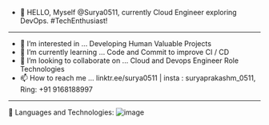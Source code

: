 - 👋 HELLO, Myself @Surya0511, currently Cloud Engineer exploring DevOps. #TechEnthusiast!

---------------------------------------------------------------------------------------------------
  
- 👀 I’m interested in ... Developing Human Valuable Projects     
- 🌱 I’m currently learning ... Code and Commit to improve CI / CD
- 💞️ I’m looking to collaborate on ... Cloud and Devops Engineer Role Technologies
- 📫 How to reach me ... linktr.ee/surya0511 | insta : suryaprakashm_0511, Ring: +91 9168188997

---------------------------------------------------------------------------------------------------
🚀 Languages and Technologies:
![image](https://github.com/Surya0511/Surya0511/assets/88575112/bba1a795-52a3-4301-91b8-a2baa21131c5)


<!---
Surya0511/Surya0511 is a ✨ special ✨ repository because its `README.md` (this file) appears on your GitHub profile.
You can click the Preview link to take a look at your changes.
--->


